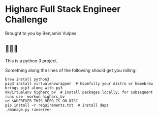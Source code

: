 # Higharc Full Stack Engineer Challenge

Brought to you by Benjamin Vulpes

## 🚂🚂🚂

This is a python 3 project.

Something along the lines of the following should get you rolling:

    brew install python3
    pip3 install virtualenvwrapper  # hopefully your distro or homebrew brings pip3 along with py3
    mkvirtualenv higharc_bv  # install packages locally; for subsequent runs use `workon higharc_bv`
    cd $WHEREVER_THIS_REPO_IS_ON_DISC
    pip install -r requirements.txt  # install deps
    ./manage.py runserver
